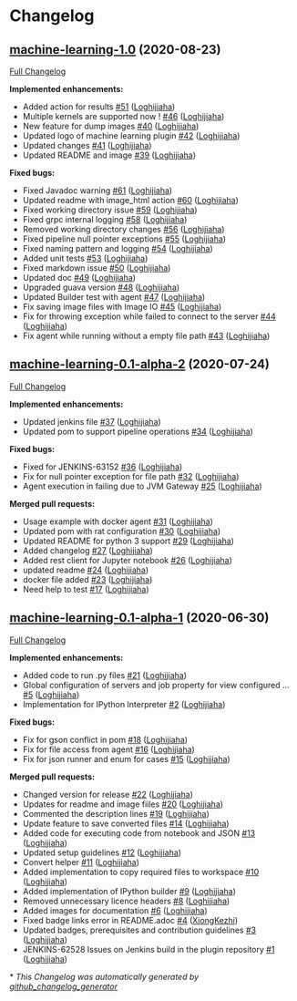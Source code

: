 # Changelog

## [machine-learning-1.0](https://github.com/jenkinsci/machine-learning-plugin/tree/machine-learning-1.0) (2020-08-23)

[Full Changelog](https://github.com/jenkinsci/machine-learning-plugin/compare/machine-learning-0.1-alpha-2...machine-learning-1.0)

**Implemented enhancements:**

- Added action for results [\#51](https://github.com/jenkinsci/machine-learning-plugin/pull/51) ([Loghijiaha](https://github.com/Loghijiaha))
- Multiple kernels are supported now ! [\#46](https://github.com/jenkinsci/machine-learning-plugin/pull/46) ([Loghijiaha](https://github.com/Loghijiaha))
- New feature for dump images [\#40](https://github.com/jenkinsci/machine-learning-plugin/pull/40) ([Loghijiaha](https://github.com/Loghijiaha))
- Updated logo of machine learning plugin [\#42](https://github.com/jenkinsci/machine-learning-plugin/pull/42) ([Loghijiaha](https://github.com/Loghijiaha))
- Updated changes [\#41](https://github.com/jenkinsci/machine-learning-plugin/pull/41) ([Loghijiaha](https://github.com/Loghijiaha))
- Updated README and image [\#39](https://github.com/jenkinsci/machine-learning-plugin/pull/39) ([Loghijiaha](https://github.com/Loghijiaha))

**Fixed bugs:**

- Fixed Javadoc warning [\#61](https://github.com/jenkinsci/machine-learning-plugin/pull/61) ([Loghijiaha](https://github.com/Loghijiaha))
- Updated readme with image\_html action [\#60](https://github.com/jenkinsci/machine-learning-plugin/pull/60) ([Loghijiaha](https://github.com/Loghijiaha))
- Fixed working directory issue [\#59](https://github.com/jenkinsci/machine-learning-plugin/pull/59) ([Loghijiaha](https://github.com/Loghijiaha))
- Fixed grpc internal logging [\#58](https://github.com/jenkinsci/machine-learning-plugin/pull/58) ([Loghijiaha](https://github.com/Loghijiaha))
- Removed working directory changes [\#56](https://github.com/jenkinsci/machine-learning-plugin/pull/56) ([Loghijiaha](https://github.com/Loghijiaha))
- Fixed pipeline null pointer exceptions [\#55](https://github.com/jenkinsci/machine-learning-plugin/pull/55) ([Loghijiaha](https://github.com/Loghijiaha))
- Fixed naming pattern and logging [\#54](https://github.com/jenkinsci/machine-learning-plugin/pull/54) ([Loghijiaha](https://github.com/Loghijiaha))
- Added unit tests [\#53](https://github.com/jenkinsci/machine-learning-plugin/pull/53) ([Loghijiaha](https://github.com/Loghijiaha))
- Fixed markdown issue [\#50](https://github.com/jenkinsci/machine-learning-plugin/pull/50) ([Loghijiaha](https://github.com/Loghijiaha))
- Updated doc [\#49](https://github.com/jenkinsci/machine-learning-plugin/pull/49) ([Loghijiaha](https://github.com/Loghijiaha))
- Upgraded guava version [\#48](https://github.com/jenkinsci/machine-learning-plugin/pull/48) ([Loghijiaha](https://github.com/Loghijiaha))
- Updated Builder test with agent [\#47](https://github.com/jenkinsci/machine-learning-plugin/pull/47) ([Loghijiaha](https://github.com/Loghijiaha))
- Fix saving image files with Image IO [\#45](https://github.com/jenkinsci/machine-learning-plugin/pull/45) ([Loghijiaha](https://github.com/Loghijiaha))
- Fix for throwing exception while failed to connect to the server [\#44](https://github.com/jenkinsci/machine-learning-plugin/pull/44) ([Loghijiaha](https://github.com/Loghijiaha))
- Fix agent while running without a empty file path [\#43](https://github.com/jenkinsci/machine-learning-plugin/pull/43) ([Loghijiaha](https://github.com/Loghijiaha))

## [machine-learning-0.1-alpha-2](https://github.com/jenkinsci/machine-learning-plugin/tree/machine-learning-0.1-alpha-2) (2020-07-24)

[Full Changelog](https://github.com/jenkinsci/machine-learning-plugin/compare/machine-learning-0.1-alpha-1...machine-learning-0.1-alpha-2)

**Implemented enhancements:**

- Updated jenkins file [\#37](https://github.com/jenkinsci/machine-learning-plugin/pull/37) ([Loghijiaha](https://github.com/Loghijiaha))
- Updated pom to support pipeline operations [\#34](https://github.com/jenkinsci/machine-learning-plugin/pull/34) ([Loghijiaha](https://github.com/Loghijiaha))

**Fixed bugs:**

- Fixed for JENKINS-63152 [\#36](https://github.com/jenkinsci/machine-learning-plugin/pull/36) ([Loghijiaha](https://github.com/Loghijiaha))
- Fix for null pointer exception for file path [\#32](https://github.com/jenkinsci/machine-learning-plugin/pull/32) ([Loghijiaha](https://github.com/Loghijiaha))
- Agent execution in failing due to JVM Gateway  [\#25](https://github.com/jenkinsci/machine-learning-plugin/pull/25) ([Loghijiaha](https://github.com/Loghijiaha))

**Merged pull requests:**

- Usage example with docker agent [\#31](https://github.com/jenkinsci/machine-learning-plugin/pull/31) ([Loghijiaha](https://github.com/Loghijiaha))
- Updated pom with rat configuration [\#30](https://github.com/jenkinsci/machine-learning-plugin/pull/30) ([Loghijiaha](https://github.com/Loghijiaha))
- Updated README for python 3 support [\#29](https://github.com/jenkinsci/machine-learning-plugin/pull/29) ([Loghijiaha](https://github.com/Loghijiaha))
- Added changelog [\#27](https://github.com/jenkinsci/machine-learning-plugin/pull/27) ([Loghijiaha](https://github.com/Loghijiaha))
- Added rest client for Jupyter notebook [\#26](https://github.com/jenkinsci/machine-learning-plugin/pull/26) ([Loghijiaha](https://github.com/Loghijiaha))
- updated readme [\#24](https://github.com/jenkinsci/machine-learning-plugin/pull/24) ([Loghijiaha](https://github.com/Loghijiaha))
- docker file added [\#23](https://github.com/jenkinsci/machine-learning-plugin/pull/23) ([Loghijiaha](https://github.com/Loghijiaha))
- Need help to test [\#17](https://github.com/jenkinsci/machine-learning-plugin/pull/17) ([Loghijiaha](https://github.com/Loghijiaha))

## [machine-learning-0.1-alpha-1](https://github.com/jenkinsci/machine-learning-plugin/tree/machine-learning-0.1-alpha-1) (2020-06-30)

[Full Changelog](https://github.com/jenkinsci/machine-learning-plugin/compare/beda221c2ee7219e6de7a3aa88a7188c4cbc46a7...machine-learning-0.1-alpha-1)

**Implemented enhancements:**

- Added code to run .py files [\#21](https://github.com/jenkinsci/machine-learning-plugin/pull/21) ([Loghijiaha](https://github.com/Loghijiaha))
- Global configuration of servers and job property for view configured … [\#5](https://github.com/jenkinsci/machine-learning-plugin/pull/5) ([Loghijiaha](https://github.com/Loghijiaha))
- Implementation for IPython Interpreter [\#2](https://github.com/jenkinsci/machine-learning-plugin/pull/2) ([Loghijiaha](https://github.com/Loghijiaha))

**Fixed bugs:**

- Fix for gson conflict in pom [\#18](https://github.com/jenkinsci/machine-learning-plugin/pull/18) ([Loghijiaha](https://github.com/Loghijiaha))
- Fix for file access from agent [\#16](https://github.com/jenkinsci/machine-learning-plugin/pull/16) ([Loghijiaha](https://github.com/Loghijiaha))
- Fix for json runner and enum for cases [\#15](https://github.com/jenkinsci/machine-learning-plugin/pull/15) ([Loghijiaha](https://github.com/Loghijiaha))

**Merged pull requests:**

- Changed version for release [\#22](https://github.com/jenkinsci/machine-learning-plugin/pull/22) ([Loghijiaha](https://github.com/Loghijiaha))
- Updates for readme and image fiiles [\#20](https://github.com/jenkinsci/machine-learning-plugin/pull/20) ([Loghijiaha](https://github.com/Loghijiaha))
- Commented the description lines [\#19](https://github.com/jenkinsci/machine-learning-plugin/pull/19) ([Loghijiaha](https://github.com/Loghijiaha))
- Update feature to save converted files [\#14](https://github.com/jenkinsci/machine-learning-plugin/pull/14) ([Loghijiaha](https://github.com/Loghijiaha))
- Added code for executing code from notebook and JSON [\#13](https://github.com/jenkinsci/machine-learning-plugin/pull/13) ([Loghijiaha](https://github.com/Loghijiaha))
- Updated setup guidelines [\#12](https://github.com/jenkinsci/machine-learning-plugin/pull/12) ([Loghijiaha](https://github.com/Loghijiaha))
- Convert helper [\#11](https://github.com/jenkinsci/machine-learning-plugin/pull/11) ([Loghijiaha](https://github.com/Loghijiaha))
- Added implementation to copy required files to workspace [\#10](https://github.com/jenkinsci/machine-learning-plugin/pull/10) ([Loghijiaha](https://github.com/Loghijiaha))
- Added implementation of IPython builder [\#9](https://github.com/jenkinsci/machine-learning-plugin/pull/9) ([Loghijiaha](https://github.com/Loghijiaha))
- Removed unnecessary licence headers [\#8](https://github.com/jenkinsci/machine-learning-plugin/pull/8) ([Loghijiaha](https://github.com/Loghijiaha))
- Added images for documentation [\#6](https://github.com/jenkinsci/machine-learning-plugin/pull/6) ([Loghijiaha](https://github.com/Loghijiaha))
- Fixed badge links error in README.adoc [\#4](https://github.com/jenkinsci/machine-learning-plugin/pull/4) ([XiongKezhi](https://github.com/XiongKezhi))
- Updated badges, prerequisites and contribution guidelines [\#3](https://github.com/jenkinsci/machine-learning-plugin/pull/3) ([Loghijiaha](https://github.com/Loghijiaha))
- JENKINS-62528 Issues on Jenkins build in the plugin repository [\#1](https://github.com/jenkinsci/machine-learning-plugin/pull/1) ([Loghijiaha](https://github.com/Loghijiaha))



\* *This Changelog was automatically generated by [github_changelog_generator](https://github.com/github-changelog-generator/github-changelog-generator)*
